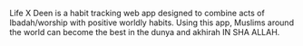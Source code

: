 Life X Deen is a habit tracking web app designed to combine acts of Ibadah/worship with positive worldly habits. Using this app, Muslims around the world can become the best in the dunya and akhirah IN SHA ALLAH.
